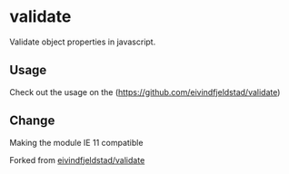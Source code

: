 # validate

Validate object properties in javascript.

## Usage
Check out the usage on the (https://github.com/eivindfjeldstad/validate)

## Change
Making the module IE 11 compatible

Forked from [eivindfjeldstad/validate](https://github.com/eivindfjeldstad/validate)